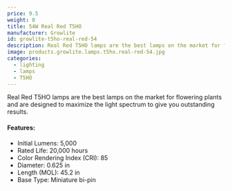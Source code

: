 ```yaml
---
price: 9.5
weight: 0
title: 54W Real Red T5HO
manufacturer: Growlite
id: growlite-t5ho-real-red-54
description: Real Red T5HO lamps are the best lamps on the market for flowering plants and are designed to maximize the light spectrum to give you outstanding results.
image: products.growlite.lamps.t5ho.real-red-54.jpg
categories:
  - lighting
  - lamps
  - T5HO
---
```


Real Red T5HO lamps are the best lamps on the market for flowering plants and are designed to maximize the light spectrum to give you outstanding results.

#### Features:

* Initial Lumens: 5,000
* Rated Life: 20,000 hours
* Color Rendering Index (CRI): 85
* Diameter: 0.625 in
* Length (MOL): 45.2 in
* Base Type: Miniature bi-pin
